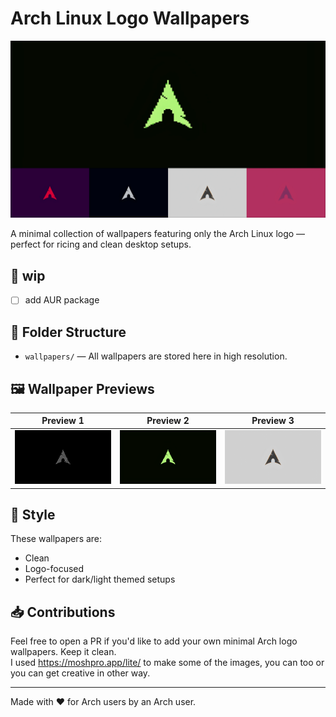 # Arch Linux Logo Wallpapers

<p align="center">
  <img src="assets/preview2.jpg" alt="Arch Wallpapers Preview" width="600">
</p>

A minimal collection of wallpapers featuring only the Arch Linux logo — perfect for ricing and clean desktop setups.

## 🚧 wip
- [ ] add AUR package

## 📁 Folder Structure

- `wallpapers/` — All wallpapers are stored here in high resolution.

## 🖼️ Wallpaper Previews

| Preview 1 | Preview 2 | Preview 3 |
|----------|----------|----------|
| ![](wallpapers/arch_zebra.png) | ![](wallpapers/arch_poison.png) | ![](wallpapers/arch_white_vintage.png) |

## 🧊 Style

These wallpapers are:
- Clean
- Logo-focused
- Perfect for dark/light themed setups

## 📥 Contributions

Feel free to open a PR if you'd like to add your own minimal Arch logo wallpapers. Keep it clean.  
I used https://moshpro.app/lite/ to make some of the images, you can too or you can get creative in other way.

---

Made with ❤️ for Arch users by an Arch user.

